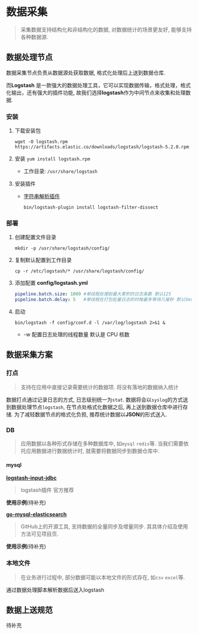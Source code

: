# 数据采集

> 采集数据支持结构化和非结构化的数据, 对数据统计的场景更友好, 能够支持各种数据源.

## 数据处理节点

数据采集节点负责从数据源处获取数据, 格式化处理后上送到数据仓库. 

而**Logstash** 是一款强大的数据处理工具，它可以实现数据传输，格式处理，格式化输出，还有强大的插件功能, 故我们选择**logstash**作为中间节点来收集和处理数据.

### 安装

1. 下载安装包 

   ```shell
   wget -O logstash.rpm https://artifacts.elastic.co/downloads/logstash/logstash-5.2.0.rpm
   ```

2. 安装 `yum install logstash.rpm` 

   - 工作目录: `/usr/share/logstash`

3. 安装插件 

   - [字符串解析插件](https://rubygems.org/downloads/logstash-filter-dissect-1.0.8.gem)  

     ```shell
     bin/logstash-plugin install logstash-filter-dissect
     ```

### 部署

1. 创建配置文件目录 

   ```shell
   mkdir -p /usr/share/logstash/config/
   ```

2. 复制默认配置到工作目录

   ```shell
   cp -r /etc/logstash/* /usr/share/logstash/config/
   ```

3. 添加配置 **config/logstash.yml**

   ```yaml
   pipeline.batch.size: 1000 #单线程处理前最大累积的日志条数 默认125
   pipeline.batch.delay: 5   #单线程在打包批量日志的时候最多等待几毫秒 默认5ms    
   ```

4. 启动

   ```shell
   bin/logstash -f config/conf.d -l /var/log/logstash 2>&1 &
   ```

   - -w  配置日志处理的线程数量  默认是 CPU 核数

## 数据采集方案

### 打点

> 支持在应用中直接记录需要统计的数据项. 将没有落地的数据纳入统计

数据打点通过记录日志的方式, 日志级别统一为`stat`. 数据将会以`syslog`的方式送到数据处理节点`logstash`, 在节点处格式化数据之后, 再上送到数据仓库中进行存储. 为了减轻数据节点的格式化负担, 推荐统计数据以**JSON**的形式送入.

### DB

> 应用数据以各种形式存储在多种数据库中, 如`mysql` `redis`等. 当我们需要依托应用数据进行数据统计时, 就需要将数据同步到数据仓库中.

#### mysql

 [**logstash-input-jdbc**](https://github.com/logstash-plugins/logstash-input-jdbc) 

> logstash插件 官方推荐

**使用示例**(待补充)

[**go-mysql-elasticsearch**](https://github.com/siddontang/go-mysql-elasticsearch) 

> GitHub上的开源工具, 支持数据的全量同步及增量同步.  其具体介绍及使用方法可见项目页.

**使用示例**(待补充)

### 本地文件

> 在业务进行过程中, 部分数据可能以本地文件的形式存在, 如`csv` `excel`等.

通过数据处理脚本解析数据后送入logstash

## 数据上送规范

待补充